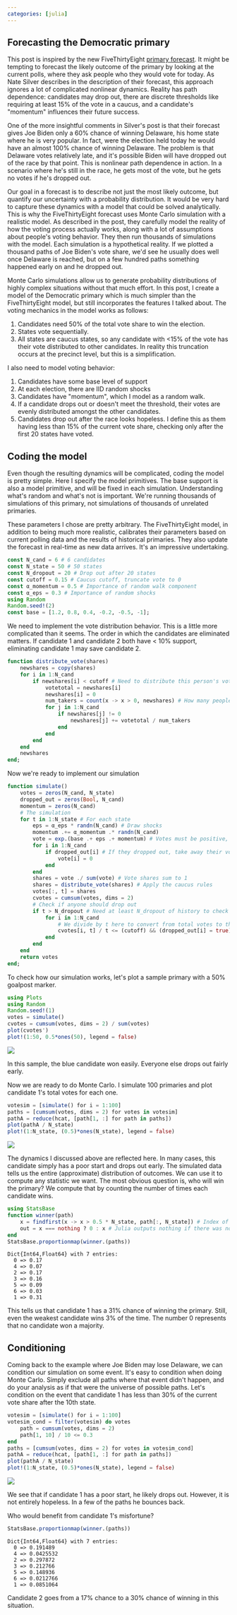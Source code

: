 ```yaml
---
categories: [julia]
---
```

## Forecasting the Democratic primary
This post is inspired by the new FiveThirtyEight [primary forecast](https://fivethirtyeight.com/features/how-fivethirtyeight-2020-primary-model-works/).
It might be tempting to forecast the likely outcome of the primary by looking at the current polls, where
they ask people who they would vote for today. As Nate Silver describes in the description of their
forecast, this approach ignores a lot of complicated nonlinear dynamics. Reality has path dependence:
candidates may drop out, there are discrete thresholds like requiring at least
15% of the vote in a caucus, and a candidate's "momentum" influences their future success.

One of the more insightful comments in Silver's post is that their forecast gives Joe Biden only a 60%
chance of winning Delaware, his home state where he is very popular. In fact, were the
election held today he would have an almost 100% chance of winning Delaware. The problem is that
Delaware votes relatively late, and it's possible Biden will have dropped out of the race by that point.
This is nonlinear path dependence in action. In a scenario where he's still in the race, he gets most of the vote,
but he gets no votes if he's dropped out.

Our goal in a forecast is to describe not just the most likely outcome, but quantify our
uncertainty with a probability distribution. It would be very hard to capture these dynamics with a model that
could be solved analytically.
This is why the FiveThirtyEight forecast uses Monte Carlo simulation with a realistic model. As described
in the post, they carefully model the reality of how the voting process actually works, along with a lot of
assumptions about people's voting behavior. They then run thousands of simulations with the model. Each
simulation is a hypothetical reality. If we plotted a thousand paths of Joe Biden's vote share, we'd see
he usually does well once Delaware is reached, but on a few hundred paths something happened early on and he dropped out.

Monte Carlo simulations allow us to generate probability distributions of highly complex situations without that much effort.
In this post, I create a model of the Democratic primary which is much simpler than the FiveThirtyEight model, but still incorporates
the features I talked about. The voting mechanics in the model works as follows:

1. Candidates need 50% of the total vote share to win the election.
2. States vote sequentially.
3. All states are caucus states, so any candidate with <15% of the vote has their vote distributed to other candidates. In reality this truncation occurs at the precinct level, but this is a simplification.

I also need to model voting behavior:

1. Candidates have some base level of support
2. At each election, there are IID random shocks
3. Candidates have "momentum", which I model as a random walk.
4. If a candidate drops out or doesn't meet the threshold, their votes are evenly distributed amongst the other candidates.
5. Candidates drop out after the race looks hopeless. I define this as them having less than 15%
    of the current vote share, checking only after the first 20 states have voted.

## Coding the model

Even though the resulting dynamics will be complicated, coding the model is pretty simple.
Here I specify the model primitives. The base support is also a model primitive, and will be
fixed in each simulation. Understanding what's random and what's not is important. We're running thousands of simulations of this primary,
not simulations of thousands of unrelated primaries.

These parameters I chose are pretty arbitrary. The FiveThirtyEight model, in addition to being
much more realistic, calibrates their parameters based on current polling data and
the results of historical primaries. They also update the forecast in real-time
as new data arrives. It's an impressive undertaking.

````julia
const N_cand = 6 # 6 candidates
const N_state = 50 # 50 states
const N_dropout = 20 # Drop out after 20 states
const cutoff = 0.15 # Caucus cutoff, truncate vote to 0
const α_momentum = 0.5 # Importance of random walk component
const α_eps = 0.3 # Importance of random shocks
using Random
Random.seed!(2)
const base = [1.2, 0.8, 0.4, -0.2, -0.5, -1];
````






We need to implement the vote distribution behavior. This is a little more complicated than it seems.
The order in which the candidates are eliminated matters. If candidate 1 and candidate 2 both have < 10%
support, eliminating candidate 1 may save candidate 2.

````julia
function distribute_vote(shares)
    newshares = copy(shares)
    for i in 1:N_cand
        if newshares[i] < cutoff # Need to distribute this person's vote
            votetotal = newshares[i]
            newshares[i] = 0
            num_takers = count(x -> x > 0, newshares) # How many people should receive vote
            for j in 1:N_cand
                if newshares[j] != 0
                    newshares[j] += votetotal / num_takers
                end
            end
        end
    end
    newshares
end;
````





Now we're ready to implement our simulation
````julia
function simulate()
    votes = zeros(N_cand, N_state)
    dropped_out = zeros(Bool, N_cand)
    momentum = zeros(N_cand)
    # The simulation
    for t in 1:N_state # For each state
        eps = α_eps * randn(N_cand) # Draw shocks
        momentum .+= α_momentum .* randn(N_cand)
        vote = exp.(base .+ eps .+ momentum) # Votes must be positive, so use exp
        for i in 1:N_cand
            if dropped_out[i] # If they dropped out, take away their votes
                vote[i] = 0
            end
        end
        shares = vote ./ sum(vote) # Vote shares sum to 1
        shares = distribute_vote(shares) # Apply the caucus rules
        votes[:, t] = shares
        cvotes = cumsum(votes, dims = 2)
        # Check if anyone should drop out
        if t > N_dropout # Need at least N_dropout of history to check this
            for i in 1:N_cand
                # We divide by t here to convert from total votes to the vote share
                cvotes[i, t] / t <= (cutoff) && (dropped_out[i] = true) # Race is hopeless
            end
        end
    end
    return votes
end;
````





To check how our simulation works, let's plot a sample primary with a 50% goalpost marker.

````julia
using Plots
using Random
Random.seed!(1)
votes = simulate()
cvotes = cumsum(votes, dims = 2) / sum(votes)
plot(cvotes')
plot!(1:50, 0.5*ones(50), legend = false)
````


![](/figures/2020-01-15-Demonstrating-Monte-Carlo-With-The-538-model_4_1.png)



In this sample, the blue candidate won easily. Everyone else drops out fairly early.

Now we are ready to do Monte Carlo. I simulate 100 primaries and plot candidate 1's
total votes for each one.
````julia
votesim = [simulate() for i = 1:100]
paths = [cumsum(votes, dims = 2) for votes in votesim]
pathA = reduce(hcat, [path[1, :] for path in paths])
plot(pathA / N_state)
plot!(1:N_state, (0.5)*ones(N_state), legend = false)
````


![](/figures/2020-01-15-Demonstrating-Monte-Carlo-With-The-538-model_5_1.png)



The dynamics I discussed above are reflected here. In many cases, this candidate simply has a poor start and drops out early. The simulated data tells us the entire (approximate) distribution of outcomes. We
can use it to compute any statistic we want. The most obvious question is, who will
win the primary? We compute that by counting the number of times each candidate wins.
````julia
using StatsBase
function winner(path)
    x = findfirst(x -> x > 0.5 * N_state, path[:, N_state]) # Index of the winner, if any
    out = x === nothing ? 0 : x # Julia outputs nothing if there was no match
end
StatsBase.proportionmap(winner.(paths))
````


````
Dict{Int64,Float64} with 7 entries:
  0 => 0.17
  4 => 0.07
  2 => 0.17
  3 => 0.16
  5 => 0.09
  6 => 0.03
  1 => 0.31
````




This tells us that candidate 1 has a 31% chance of winning the primary. Still, even the
weakest candidate wins 3% of the time. The number 0 represents that no candidate won a majority.

## Conditioning

Coming back to the example where Joe Biden may lose Delaware, we can condition our simulation on
some event. It's easy to condition when doing Monte Carlo. Simply exclude
all paths where that event didn't happen, and do your analysis as if that were the universe of
possible paths. Let's condition on the event that candidate 1 has less than 30% of the
current vote share after the 10th state.

````julia
votesim = [simulate() for i = 1:100]
votesim_cond = filter(votesim) do votes
    path = cumsum(votes, dims = 2)
    path[1, 10] / 10 <= 0.3
end
paths = [cumsum(votes, dims = 2) for votes in votesim_cond]
pathA = reduce(hcat, [path[1, :] for path in paths])
plot(pathA / N_state)
plot!(1:N_state, (0.5)*ones(N_state), legend = false)
````


![](/figures/2020-01-15-Demonstrating-Monte-Carlo-With-The-538-model_7_1.png)


We see that if candidate 1 has a poor start, he likely drops out. However, it is not
entirely hopeless. In a few of the paths he bounces back.

Who would benefit from candidate 1's misfortune?

````julia
StatsBase.proportionmap(winner.(paths))
````


````
Dict{Int64,Float64} with 7 entries:
  0 => 0.191489
  4 => 0.0425532
  2 => 0.297872
  3 => 0.212766
  5 => 0.148936
  6 => 0.0212766
  1 => 0.0851064
````





Candidate 2 goes from a 17% chance to a 30% chance of winning in this situation.
